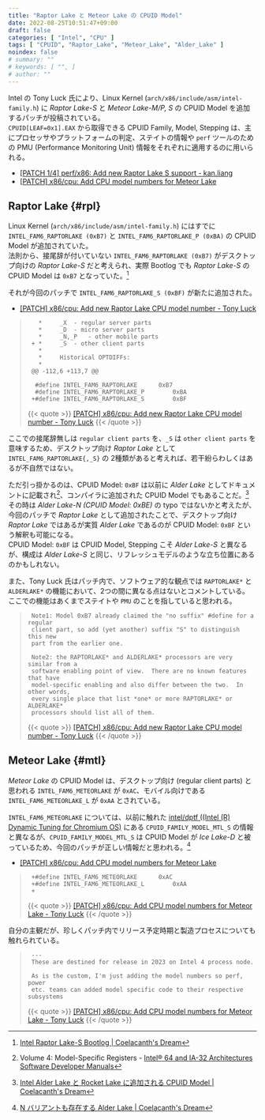 ```yaml
---
title: "Raptor Lake と Meteor Lake の CPUID Model"
date: 2022-08-25T10:51:47+09:00
draft: false
categories: [ "Intel", "CPU" ]
tags: [ "CPUID", "Raptor_Lake", "Meteor_Lake", "Alder_Lake" ]
noindex: false
# summary: ""
# keywords: [ "", ]
# author: ""
---
```


Intel の Tony Luck 氏により、Linux Kernel (`arch/x86/include/asm/intel-family.h`) に *Raptor Lake-S* と *Meteor Lake-M/P, S* の CPUID Model を追加するパッチが投稿されている。  
`CPUID[LEAF=0x1].EAX` から取得できる CPUID Family, Model, Stepping は、主にプロセッサやプラットフォームの判定、ステイトの情報や `perf` ツールのための PMU (Performance Monitoring Unit) 情報をそれぞれに適用するのに用いられる。  

 * [[PATCH 1/4] perf/x86: Add new Raptor Lake S support - kan.liang](https://lore.kernel.org/all/20220823210129.979394-1-kan.liang@linux.intel.com/)
 * [[PATCH] x86/cpu: Add CPU model numbers for Meteor Lake](https://lore.kernel.org/all/20220824175718.232384-1-tony.luck@intel.com/T/#u)

## Raptor Lake {#rpl}
Linux Kernel (`arch/x86/include/asm/intel-family.h`) にはすでに `INTEL_FAM6_RAPTORLAKE (0xB7)` と `INTEL_FAM6_RAPTORLAKE_P (0xBA)` の CPUID Model が追加されていた。  
法則から、接尾辞が付いていない `INTEL_FAM6_RAPTORLAKE (0xB7)` がデスクトップ向けの *Raptor Lake-S* だと考えられ、実際 Bootlog でも *Raptor Lake-S* の CPUID Model は `0xB7` となっていた。[^rpl-bootlog]  

[^rpl-bootlog]: [Intel Raptor Lake-S Bootlog | Coelacanth's Dream](/posts/2022/01/07/intel-rpl_s-bootlog/)

それが今回のパッチで `INTEL_FAM6_RAPTORLAKE_S (0xBF)` が新たに追加された。  

 * [[PATCH] x86/cpu: Add new Raptor Lake CPU model number - Tony Luck](https://lore.kernel.org/all/20220823174819.223941-1-tony.luck@intel.com/)

 > 		  *		_X	- regular server parts
 > 		  *		_D	- micro server parts
 > 		  *		_N,_P	- other mobile parts
 > 		+ *		_S	- other client parts
 > 		  *
 > 		  *		Historical OPTDIFFs:
 > 		  *
 > 		@@ -112,6 +113,7 @@
 > 		 
 > 		 #define INTEL_FAM6_RAPTORLAKE		0xB7
 > 		 #define INTEL_FAM6_RAPTORLAKE_P		0xBA
 > 		+#define INTEL_FAM6_RAPTORLAKE_S		0xBF
 >
 > {{< quote >}} [[PATCH] x86/cpu: Add new Raptor Lake CPU model number - Tony Luck](https://lore.kernel.org/all/20220823174819.223941-1-tony.luck@intel.com/) {{< /quote >}}

ここでの接尾辞無しは `regular client parts` を、`_S` は `other client parts` を意味するため、デスクトップ向け *Raptor Lake* として `INTEL_FAM6_RAPTORLAKE{,_S}` の 2種類があると考えれば、若干紛らわしくはあるが不自然ではない。  

ただ引っ掛かるのは、CPUID Model: `0xBF` は以前に *Alder Lake* としてドキュメントに記載され[^doc]、コンパイラに追加された CPUID Model でもあることだ。[^adl]  
その時は *Alder Lake-N (CPUID Model: 0xBE)* の typo ではないかと考えたが、今回のパッチで *Raptor Lake* として追加されたことで、デスクトップ向け *Raptor Lake* ではあるが実質 *Alder Lake* であるのが CPUID Model: `0xBF` という解釈も可能になる。  
CPUID Model: `0xBF` は CPUID Model, Stepping こそ *Alder Lake-S* と異なるが、構成は *Alder Lake-S* と同じ、リフレッシュモデルのような立ち位置にあるのかもしれない。  

[^doc]: Volume 4: Model-Specific Registers - [Intel® 64 and IA-32 Architectures Software Developer Manuals](https://www.intel.com/content/www/us/en/developer/articles/technical/intel-sdm.html)
[^adl]: [Intel Alder Lake と Rocket Lake に追加される CPUID Model | Coelacanth's Dream](/posts/2022/01/07/intel-adl-rkl-new-model/)

また、Tony Luck 氏はパッチ内で、ソフトウェア的な観点では `RAPTORLAKE*` と `ALDERLAKE*` の機能において、2つの間に異なる点はないとコメントしている。  
ここでの機能はあくまでステイトや `PMU` のことを指していると思われる。  

 > 		Note1: Model 0xB7 already claimed the "no suffix" #define for a regular
 > 		client part, so add (yet another) suffix "S" to distinguish this new
 > 		part from the earlier one.
 > 		
 > 		Note2: the RAPTORLAKE* and ALDERLAKE* processors are very similar from a
 > 		software enabling point of view.  There are no known features that have
 > 		model-specific enabling and also differ between the two.  In other words,
 > 		every single place that list *one* or more RAPTORLAKE* or ALDERLAKE*
 > 		processors should list all of them.
 >
 > {{< quote >}} [[PATCH] x86/cpu: Add new Raptor Lake CPU model number - Tony Luck](https://lore.kernel.org/all/20220823174819.223941-1-tony.luck@intel.com/) {{< /quote >}}

## Meteor Lake {#mtl}
*Meteor Lake* の CPUID Model は、デスクトップ向け (regular client parts) と思われる `INTEL_FAM6_METEORLAKE` が `0xAC`、モバイル向けである `INTEL_FAM6_METEORLAKE_L` が `0xAA` とされている。  

`INTEL_FAM6_METEORLAKE` については、以前に触れた [intel/dptf ((Intel (R) Dynamic Tuning for Chromium OS)](https://github.com/intel/dptf) にある `CPUID_FAMILY_MODEL_MTL_S` の情報と異なるが、`CPUID_FAMILY_MODEL_MTL_S` は CPUID Model が *Ice Lake-D* と被っているため、今回のパッチが正しい情報だと思われる。[^dptf]  

[^dptf]: [N バリアントも存在する Alder Lake | Coelacanth's Dream](/posts/2021/11/16/coreboot-intel-adl_n/)

 * [[PATCH] x86/cpu: Add CPU model numbers for Meteor Lake](https://lore.kernel.org/all/20220824175718.232384-1-tony.luck@intel.com/T/#u)

 > 		+#define INTEL_FAM6_METEORLAKE		0xAC
 > 		+#define INTEL_FAM6_METEORLAKE_L		0xAA
 > 		+
 >
 > {{< quote >}} [[PATCH] x86/cpu: Add CPU model numbers for Meteor Lake - Tony Luck](https://lore.kernel.org/all/20220824175718.232384-1-tony.luck@intel.com/) {{< /quote >}}

自分の主観だが、珍しくパッチ内でリリース予定時期と製造プロセスについても触れられている。  

 > 		---
 > 		These are destined for release in 2023 on Intel 4 process node.
 > 		
 > 		As is the custom, I'm just adding the model numbers so perf, power
 > 		etc. teams can added model specific code to their respective subsystems
 >
 > {{< quote >}} [[PATCH] x86/cpu: Add CPU model numbers for Meteor Lake - Tony Luck](https://lore.kernel.org/all/20220824175718.232384-1-tony.luck@intel.com/) {{< /quote >}}
